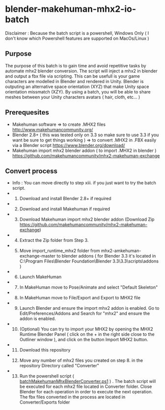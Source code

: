 # blender-makehuman-mhx2-io-batch
Disclaimer : Because the batch script is a powershell, Windows Only ( I don't know which Powershell features are supported on MacOs/Linux )

## Purpose
The purpose of this batch is to gain time and avoid repetitive tasks by automate mhx2 blender conversion. 
The script will inject a mhx2 in blender and output a fbx file via scripting.
This can be usefull is your game characters are modelled in Blender and rendered in Unity. Blender is outputing an alternative space orientation 
(XYZ) that make Unity space orientation missmatch (XZY).
By using a batch, you will be able to share meshes between your Unity characters avatars ( hair, cloth, etc... )

## Prerequesites
- Makehuman software => to create .MHX2 files http://www.makehumancommunity.org/
- Blender 2.8+ ( this was tested only on 3.3 so make sure to use 3.3 if you want be sure to get things working ) => to convert .MHX2 in .FBX easily via a Blender script https://www.blender.org/download/
- Makehuman import mhx2 blender addon ( to import .MHX2 in blender ) https://github.com/makehumancommunity/mhx2-makehuman-exchange

## Convert process
- Info : You can move directly to step xiii. if you just want to try the batch script.
- 1. Download and install Blender 2.8+ if required
- 2. Download and install Makehuman if required
- 3. Download Makehuman import mhx2 blender addon (Download Zip https://github.com/makehumancommunity/mhx2-makehuman-exchange)
- 4. Extract the Zip folder from Step 3.
- 5. Move import_runtime_mhx2 folder from mhx2-amkehuman-exchange-master to blender addons ( for Blender 3.3 it's located in C:\Program Files\Blender Foundation\Blender 3.3\3.3\scripts\addons )
- 6. Launch MakeHuman
- 7. In MakeHuman move to Pose/Animate and select "Default Skeleton"
- 8. In MakeHuman move to File/Export and Export to MHX2 file
- 9. Launch Blender and ensure the import mhx2 addon is enabled. Go to Edit/Preferences/Addons and Search for "mhx2" and ensure the addon is enabled. 
- 10. (Optional)
You can try to import your MHX2 by opening the MHX2 Runtime Blender Panel ( click on the + in the right side close to the Outliner window ), and click on the button Import MHX2 button. 
- 11. Download this repository
- 12. Move any number of mhx2 files you created on step 8. in the repository Directory called "Converter"
- 13. Run the powershell script ( [batchMakehumanMhxBlenderConverter.ps1](https://github.com/sachaamm/sachaamm_makehuman_io_batch/blob/main/Converter/batchMakehumanMhxBlenderConverter.ps1) ) . The batch script will be executed for each mhx2 file located in Converter folder. Close Blender for each operation in order to execute the next operation. The fbx files converted in the process are located in Converter/Exports folder

